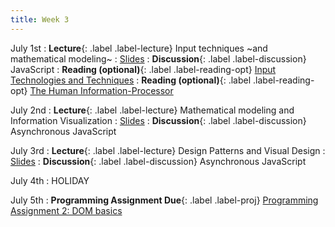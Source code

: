 ```yaml
---
title: Week 3
---
```


<!-- prettier-ignore-start -->

July 1st
: **Lecture**{: .label .label-lecture} Input techniques ~and mathematical modeling~
  : [Slides](https://bcourses.berkeley.edu/courses/1535376/files/folder/lectures?preview=89107942)
: **Discussion**{: .label .label-discussion} JavaScript
: **Reading (optional)**{: .label .label-reading-opt} [Input Technologies and Techniques](https://www.microsoft.com/en-us/research/wp-content/uploads/2016/11/Input-Technologies-and-Techniques-HCI-Handbook-3rd-Edition.pdf)
: **Reading (optional)**{: .label .label-reading-opt} [The Human Information-Processor](https://bcourses.berkeley.edu/courses/1535376/files/folder/readings?preview=89101494)

July 2nd
: **Lecture**{: .label .label-lecture} Mathematical modeling and Information Visualization
  : [Slides](https://bcourses.berkeley.edu/courses/1535376/files/folder/lectures?preview=89114169)
: **Discussion**{: .label .label-discussion} Asynchronous JavaScript

July 3rd
: **Lecture**{: .label .label-lecture} Design Patterns and Visual Design
  : [Slides](https://bcourses.berkeley.edu/courses/1535376/files/folder/lectures?preview=89120698)
: **Discussion**{: .label .label-discussion} Asynchronous JavaScript

July 4th
: HOLIDAY

July 5th
: **Programming Assignment Due**{: .label .label-proj} [Programming Assignment 2: DOM basics](https://bcourses.berkeley.edu/courses/1535376/assignments/8760766)

<!-- prettier-ignore-end -->
